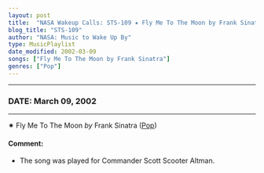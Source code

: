 ```yaml
---
layout: post
title:  "NASA Wakeup Calls: STS-109 ✷ Fly Me To The Moon by Frank Sinatra ✫ March 09, 2002"
blog_title: "STS-109"
author: "NASA: Music to Wake Up By"
type: MusicPlaylist
date_modified: 2002-03-09
songs: ["Fly Me To The Moon by Frank Sinatra"]
genres: ["Pop"]
---
```


----
### DATE: March 09, 2002
----
✷ Fly Me To The Moon *by* Frank Sinatra ([Pop](https://www.discogs.com/genre/Pop)) <a target="blank_" href="https://www.discogs.com/Frank-Sinatra-Fly-Me-To-The-Moon/release/10855629">
    <i class="fas fa-compact-disc"
       title="Discogs entry for this song"
       alt="Discogs entry for this song"
       style="font-size: 1.1em;"></i></a>
    

#### Comment:
* The song was played for Commander Scott Scooter Altman.



<br/>
<center>
	<a target="_blank"
	   href="https://twitter.com/intent/tweet?hashtags=Space,NASA,Playlist,NASAWakeupCalls,SpaceProgram&text=🚀 {{ page.author}}, '{{ page.songs.first }}' {{ page.title }}, {{ page.date | date: '%B %d, %Y' }}, {{ site.url }}{{ page.url }}&via=nasawakeupcalls"><i class="fab fa-twitter" title="Tweet this page" alt="Tweet this page" style="font-size: 1.3em;"></i></a>
	&nbsp; 	<i class="fas fa-user-astronaut" style="font-size: 1.5em;"></i> &nbsp;
    <a id="custom_amazon_link"
       type="amzn" search="#"
       category="popular music">
    <i class="fab fa-amazon" style="font-size: 1.3em;"></i></a>
</center>

<!-- Randomly resolve an individual entry from a song array -->
<script src="/assets/javascript/seedrandom.min.js"></script>
<script>
  var wake_me_up = ["Fly Me To The Moon by Frank Sinatra"];
  var prng = new Math.seedrandom();
  function randomSong() {
    song = wake_me_up[Math.floor(Math.random() * wake_me_up.length)];
    var amazon_link = document.getElementById("custom_amazon_link");
    amazon_link.setAttribute("search", song);
  }
  window.onload = randomSong();
</script>
